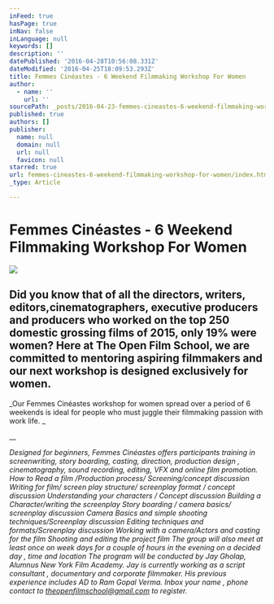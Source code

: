 ```yaml
---
inFeed: true
hasPage: true
inNav: false
inLanguage: null
keywords: []
description: ''
datePublished: '2016-04-28T10:56:08.331Z'
dateModified: '2016-04-25T18:09:53.293Z'
title: Femmes Cinéastes - 6 Weekend Filmmaking Workshop For Women
author:
  - name: ''
    url: ''
sourcePath: _posts/2016-04-23-femmes-cineastes-6-weekend-filmmaking-workshop-for-women.md
published: true
authors: []
publisher:
  name: null
  domain: null
  url: null
  favicon: null
starred: true
url: femmes-cineastes-6-weekend-filmmaking-workshop-for-women/index.html
_type: Article

---
```

# Femmes Cinéastes - 6 Weekend Filmmaking Workshop For Women
![](https://the-grid-user-content.s3-us-west-2.amazonaws.com/7b9eca08-1415-44cb-93fe-6f0fb52c0af7.png)

## Did you know that of all the directors, writers, editors,cinematographers, executive producers and producers who worked on the top 250 domestic grossing films of 2015, only 19% were women? Here at The Open Film School, we are committed to mentoring aspiring filmmakers and our next workshop is designed exclusively for women.

_Our Femmes Cinéastes workshop for women spread over a period of 6 weekends is ideal for people who must juggle their filmmaking passion with work life. _

__

_Designed for beginners, Femmes Cinéastes offers participants training in screenwriting, story boarding, casting, direction, production design , cinematography, sound recording, editing, VFX and online film promotion. How to Read a film /Production process/ Screening/concept discussion Writing for film/ screen play structure/ screenplay format / concept discussion Understanding your characters / Concept discussion Building a Character/writing the screenplay Story boarding / camera basics/ screenplay discussion Camera Basics and simple shooting techniques/Screenplay discussion Editing techniques and formats/Screenplay discussion Working with a camera/Actors and casting for the film Shooting and editing the project film The group will also meet at least once on week days for a couple of hours in the evening on a decided day , time and location The program will be conducted by Jay Gholap, Alumnus New York Film Academy. Jay is currently working as a script consultant , documentary and corporate filmmaker. His previous experience includes AD to Ram Gopal Verma. Inbox your name , phone contact to theopenfilmschool@gmail.com to register._